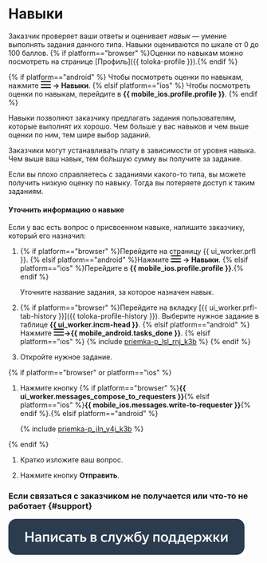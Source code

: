 # Навыки

Заказчик проверяет ваши ответы и оценивает _навык_ — умение выполнять задания данного типа. Навыки оцениваются по шкале от 0 до 100 баллов. {% if platform=="browser" %}Оценки по навыкам можно посмотреть на странице [Профиль]({{ toloka-profile }}).{% endif %}

{% if platform=="android" %}
Чтобы посмотреть оценки по навыкам, нажмите **![](images/menu.png) → Навыки**.
{% elsif platform=="ios" %}
Чтобы посмотреть оценки по навыкам, перейдите в **{{ mobile_ios.profile.profile }}**.
{% endif %}

Навыки позволяют заказчику предлагать задания пользователям, которые выполнят их хорошо. Чем больше у вас навыков и чем выше оценки по ним, тем шире выбор заданий.

Заказчики могут устанавливать плату в зависимости от уровня навыка. Чем выше ваш навык, тем бо́льшую сумму вы получите за задание.

Если вы плохо справляетесь с заданиями какого-то типа, вы можете получить низкую оценку по навыку. Тогда вы потеряете доступ к таким заданиям.

#### Уточнить информацию о навыке

Если у вас есть вопрос о присвоенном навыке, напишите заказчику, который его назначил:

1. {% if platform=="browser" %}Перейдите на страницу {{ ui_worker.prfl }}.
   {% elsif platform=="android" %}Нажмите **![](images/menu.png) → Навыки**.
   {% elsif platform=="ios" %}Перейдите в **{{ mobile_ios.profile.profile }}**.{% endif %}
    
	Уточните название задания, за которое назначен навык.
    
1. {% if platform=="browser" %}Перейдите на вкладку [{{ ui_worker.prfl-tab-history }}]({{ toloka-profile-history }}). Выберите нужное задание в таблице **{{ ui_worker.incm-head }}**.
   {% elsif platform=="android" %}Нажмите **![](images/menu.png)→{{ mobile_android.tasks_done }}**.
   {% elsif platform=="ios" %} 
    {% include [priemka-p_lsl_rnj_k3b](_includes/priemka/id-priemka/p_lsl_rnj_k3b.md) %}
   {% endif %}
   
1. Откройте нужное задание.

{% if platform=="browser" or platform=="ios" %}
1. Нажмите кнопку {% if platform=="browser" %}**{{ ui_worker.messages_compose_to_requesters }}**{% elsif platform=="ios" %}**{{ mobile_ios.messages.write-to-requester }}**{% endif %}.{% elsif platform=="android" %}
    
    {% include [priemka-p_jln_y4j_k3b](_includes/priemka/id-priemka/p_jln_y4j_k3b.md) %}

{% endif %}
1. Кратко изложите ваш вопрос.
    
1. Нажмите кнопку **Отправить**.

### Если связаться с заказчиком не получается или что-то не работает {#support}

[![](images/buttons/contact-support.svg)](troubleshooting/troubleshooting.md#not_working_properly)

